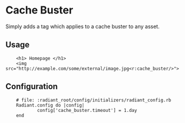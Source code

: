 # Cache Buster 

Simply adds a tag which applies to a cache buster to any asset.

## Usage

        <h1> Homepage </h1>
        <img src="http://example.com/some/external/image.jpg<r:cache_buster/>">

## Configuration

        # file: :radiant_root/config/initializers/radiant_config.rb
        Radiant.config do |config|
                config['cache_buster.timeout'] = 1.day
        end


